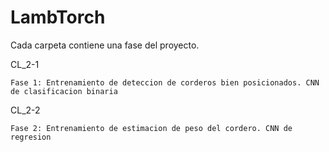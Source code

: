 # LambTorch

Cada carpeta contiene una fase del proyecto.

CL_2-1

	Fase 1: Entrenamiento de deteccion de corderos bien posicionados. CNN de clasificacion binaria
	
	
CL_2-2

	Fase 2: Entrenamiento de estimacion de peso del cordero. CNN de regresion
